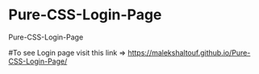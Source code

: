 # Pure-CSS-Login-Page
Pure-CSS-Login-Page


#To see Login page visit this link => https://malekshaltouf.github.io/Pure-CSS-Login-Page/
